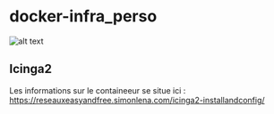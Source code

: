 # docker-infra_perso

![alt text](https://badgen.net/badge/:subject/Docker/blue?icon=docker)

## Icinga2 

Les informations sur le containeeur se situe ici : 
https://reseauxeasyandfree.simonlena.com/icinga2-installandconfig/
